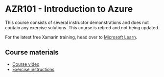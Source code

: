# AZR101 - Introduction to Azure

This course consists of several instructor demonstrations and does not contain any exercise solutions.
This course is retired and not being updated.

For the latest free Xamarin training, head over to [Microsoft Learn](https://aka.ms/learn-xamarin).

## Course materials

* [Course video](https://youtu.be/VKrMQ1FNvn0)
* [Exercise instructions](https://XamarinUniversity.github.io/AZR101/)
